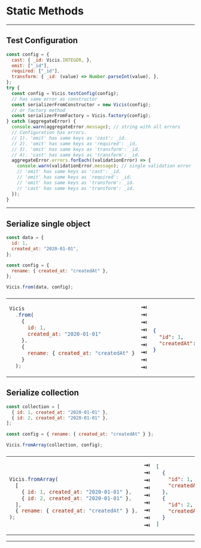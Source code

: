# Static Methods

---

## Test Configuration

```js
const config = {
  cast: { _id: Vicis.INTEGER, },
  omit: ["_id"],
  required: ["_id"],
  transform: { _id: (value) => Number.parseInt(value), },
};
try {
  const config = Vicis.testConfig(config);
  // has same error as constructor
  const serializerFromConstructor = new Vicis(config);
  // or factory method
  const serializerFromFactory = Vicis.factory(config);
} catch (aggregateError) {
  console.warn(aggregateError.message); // string with all errors
  // Configuration has errors.
  // 1). 'omit' has same keys as 'cast': _id.
  // 2). 'omit' has same keys as 'required': _id.
  // 3). 'omit' has same keys as 'transform': _id.
  // 4). 'cast' has same keys as 'transform': _id.
  aggregateError.errors.forEach((validationError) => {
    console.warn(validationError.message); // single validation error
    // 'omit' has same keys as 'cast': _id.
    // 'omit' has same keys as 'required': _id.
    // 'omit' has same keys as 'transform': _id.
    // 'cast' has same keys as 'transform': _id.
  });
}
```

---

## Serialize single object

```js
const data = {
  id: 1,
  created_at: "2020-01-01",
};

const config = {
  rename: { created_at: "createdAt" },
};

Vicis.from(data, config);
```

<table><thead><tr><td colspan="3">
</td></tr></thead><tbody>
<tr><td>

```js
Vicis
  .from(
    {
      id: 1,
      created_at: "2020-01-01"
    },
    {
      rename: { created_at: "createdAt" }
    }
  );
```

</td>
<td>
<strong>&#x21E5;</strong><br>
<strong>&#x21E5;</strong><br>
<strong>&#x21E5;</strong><br>
<strong>&#x21E5;</strong><br>
<strong>&#x21E5;</strong><br>
<strong>&#x21E5;</strong><br>
<strong>&#x21E5;</strong><br>
<strong>&#x21E5;</strong><br>
<strong>&#x21E5;</strong><br>
</td>
<td>

```json


{
  "id": 1,
  "createdAt": "2020-01-01"
}



```

</td></tr>
</tbody></table>

## Serialize collection

```js
const collection = [
  { id: 1, created_at: "2020-01-01" },
  { id: 2, created_at: "2020-01-01" },
];

const config = { rename: { created_at: "createdAt" } };

Vicis.fromArray(collection, config);
```

<table width="100%"><thead><tr><td colspan="3">
</td></tr></thead><tbody>
<tr><td>

```js

Vicis.fromArray(
  [
    { id: 1, created_at: "2020-01-01" },
    { id: 2, created_at: "2020-01-01" },
  ],
  { rename: { created_at: "createdAt" } },
);

```

</td>
<td>
<strong>&#x21E5;</strong><br>
<strong>&#x21E5;</strong><br>
<strong>&#x21E5;</strong><br>
<strong>&#x21E5;</strong><br>
<strong>&#x21E5;</strong><br>
<strong>&#x21E5;</strong><br>
<strong>&#x21E5;</strong><br>
<strong>&#x21E5;</strong><br>
<strong>&#x21E5;</strong><br>
</td>
<td>

```json
[
  {
    "id": 1,
    "createdAt": "2020-01-01"
  },
  {
    "id": 2,
    "createdAt": "2020-01-01"
  }
]
```

</td></tr>
</tbody></table>

---
